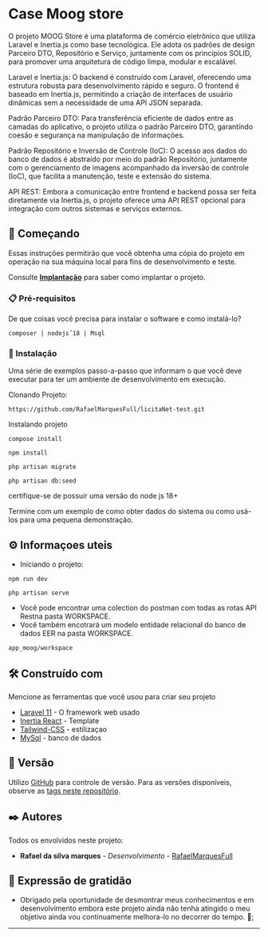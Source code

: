 # Case Moog store


O projeto MOOG Store é uma plataforma de comércio eletrônico que utiliza Laravel e Inertia.js como base tecnológica. Ele adota os padrões de design Parceiro DTO, Repositório e Serviço, juntamente com os princípios SOLID, para promover uma arquitetura de código limpa, modular e escalável.

Laravel e Inertia.js: O backend é construído com Laravel, oferecendo uma estrutura robusta para desenvolvimento rápido e seguro. O frontend é baseado em Inertia.js, permitindo a criação de interfaces de usuário dinâmicas sem a necessidade de uma API JSON separada.

Padrão Parceiro DTO: Para transferência eficiente de dados entre as camadas do aplicativo, o projeto utiliza o padrão Parceiro DTO, garantindo coesão e segurança na manipulação de informações.

Padrão Repositório e Inversão de Controle (IoC): O acesso aos dados do banco de dados é abstraído por meio do padrão Repositório, juntamente com o gerenciamento de imagens acompanhado da inversão de controle (IoC), que facilita a manutenção, teste e extensão do sistema.

API REST: Embora a comunicação entre frontend e backend possa ser feita diretamente via Inertia.js, o projeto oferece uma API REST opcional para integração com outros sistemas e serviços externos.

## 🚀 Começando

Essas instruções permitirão que você obtenha uma cópia do projeto em operação na sua máquina local para fins de desenvolvimento e teste.

Consulte **[Implantação](#-implanta%C3%A7%C3%A3o)** para saber como implantar o projeto.

### 📋 Pré-requisitos

De que coisas você precisa para instalar o software e como instalá-lo?

```
composer | nodejsˆ18 | Msql
```

### 🔧 Instalação

Uma série de exemplos passo-a-passo que informam o que você deve executar para ter um ambiente de desenvolvimento em execução.

Clonando Projeto:

```
https://github.com/RafaelMarquesFull/licitaNet-test.git
```

Instalando projeto

```
compose install 
```
```
npm install
```
```
php artisan migrate
```
```
php artisan db:seed
```
  certifique-se de possuir uma versão do node js 18+ 

Termine com um exemplo de como obter dados do sistema ou como usá-los para uma pequena demonstração.

## ⚙️ Informaçoes uteis
- Iniciando o projeto:
```
npm run dev
```
```
php artisan serve
```
- Você pode encontrar uma colection do postman com todas as rotas API Restna pasta WORKSPACE.
- Você também encotrará um modelo entidade relacional do banco de dados EER na pasta WORKSPACE.


```
app_moog/workspace
```

## 🛠️ Construído com

Mencione as ferramentas que você usou para criar seu projeto

* [Laravel 11](https://laravel.com/docs/11.x/) - O framework web usado
* [Inertia React]() - Template
* [Tailwind-CSS]() - estilizaçao
* [MySql]() - banco de dados

## 📌 Versão

Utilizo [GitHub]() para controle de versão. Para as versões disponíveis, observe as [tags neste repositório](https://github.com/RafaelMarquesFull/licitaNet-test). 

## ✒️ Autores
Todos os envolvidos neste projeto:

* **Rafael da silva marques** - *Desenvolvimento* - [RafaelMarquesFull](https://github.com/RafaelMarquesFull)



## 🎁 Expressão de gratidão

* Obrigado pela oportunidade de desmontrar meus conhecimentos e em desenvolvimento embora este projeto ainda não tenha atingido o meu objetivo ainda vou continuamente melhora-lo no decorrer do tempo. 📢;



---
